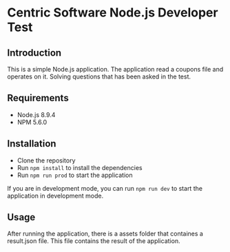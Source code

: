 # Centric Software Node.js Developer Test

## Introduction

This is a simple Node.js application. The application read a coupons file and operates on it. Solving questions that has been asked in the test.

## Requirements

- Node.js 8.9.4
- NPM 5.6.0

## Installation

- Clone the repository
- Run `npm install` to install the dependencies
- Run `npm run prod` to start the application

If you are in development mode, you can run `npm run dev` to start the application in development mode.

## Usage

After running the application, there is a assets folder that containes a result.json file. This file contains the result of the application.
